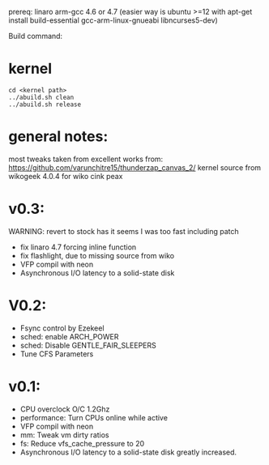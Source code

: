 prereq:
	linaro arm-gcc 4.6 or 4.7
	(easier way is ubuntu >=12 with apt-get install build-essential gcc-arm-linux-gnueabi libncurses5-dev)

Build command:

kernel
======
	cd <kernel path>
	../abuild.sh clean
	../abuild.sh release

general notes:
==============
 most tweaks taken from excellent works from: https://github.com/varunchitre15/thunderzap_canvas_2/
 kernel source from wikogeek 4.0.4 for wiko cink peax

v0.3:
=====
 WARNING: revert to stock has it seems I was too fast including patch
 - fix linaro 4.7 forcing inline function
 - fix flashlight, due to missing source from wiko
 - VFP compil with neon
 - Asynchronous I/O latency to a solid-state disk

V0.2:
====
 - Fsync control by Ezekeel
 - sched: enable ARCH_POWER
 - sched: Disable GENTLE_FAIR_SLEEPERS
 - Tune CFS Parameters

v0.1:
=====
 - CPU overclock O/C 1.2Ghz
 - performance: Turn CPUs online while active
 - VFP compil with neon
 - mm: Tweak vm dirty ratios
 - fs: Reduce vfs_cache_pressure to 20
 - Asynchronous I/O latency to a solid-state disk greatly increased.

